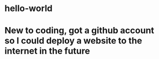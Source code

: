 # hello-world
# New to coding, got a github account so I could deploy a website to the internet in the future
